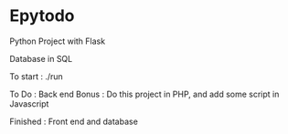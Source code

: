 # Epytodo

Python Project with Flask

Database in SQL

To start : ./run

To Do : 
Back end
Bonus : Do this project in PHP, and add some script in Javascript

Finished : Front end and database

